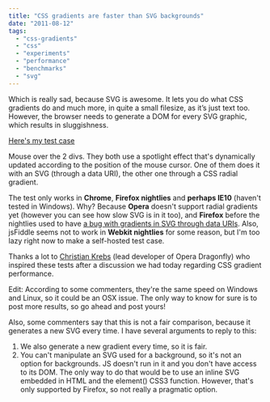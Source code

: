 ```yaml
---
title: "CSS gradients are faster than SVG backgrounds"
date: "2011-08-12"
tags:
  - "css-gradients"
  - "css"
  - "experiments"
  - "performance"
  - "benchmarks"
  - "svg"
---
```


Which is really sad, because SVG is awesome. It lets you do what CSS gradients do and much more, in quite a small filesize, as it’s just text too. However, the browser needs to generate a DOM for every SVG graphic, which results in sluggishness.

[Here's my test case](https://jsfiddle.net/leaverou/8hQEy/embedded/result%2Ccss%2Cjs/)

Mouse over the 2 divs. They both use a spotlight effect that's dynamically updated according to the position of the mouse cursor. One of them does it with an SVG (through a data URI), the other one through a CSS radial gradient.

The test only works in **Chrome**, **Firefox nightlies** and **perhaps IE10** (haven't tested in Windows). Why? Because **Opera** doesn't support radial gradients yet (however you can see how slow SVG is in it too), and **Firefox** before the nightlies used to have [a bug with gradients in SVG through data URIs](https://bugzilla.mozilla.org/show_bug.cgi?id=308590). Also, jsFiddle seems not to work in **Webkit nightlies** for some reason, but I'm too lazy right now to make a self-hosted test case.

Thanks a lot to [Christian Krebs](http://twitter.com/#!/__chris__) (lead developer of Opera Dragonfly) who inspired these tests after a discussion we had today regarding CSS gradient performance.

Edit: According to some commenters, they're the same speed on Windows and Linux, so it could be an OSX issue. The only way to know for sure is to post more results, so go ahead and post yours!

Also, some commenters say that this is not a fair comparison, because it generates a new SVG every time. I have several arguments to reply to this:

1. We also generate a new gradient every time, so it is fair.
2. You can't manipulate an SVG used for a background, so it's not an option for backgrounds. JS doesn't run in it and you don't have access to its DOM. The only way to do that would be to use an inline SVG embedded in HTML and the element() CSS3 function. However, that's only supported by Firefox, so not really a pragmatic option.
